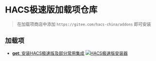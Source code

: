 # HACS极速版加载项仓库

> 在加载项商店中添加 `https://gitee.com/hacs-china/addons` 即可安装

## 加载项

- [**get**: 安装HACS极速版及部分常用集成](./get)
  [![HACS极速版安装器](https://my.home-assistant.io/badges/supervisor_add_addon_repository.svg)](https://my.home-assistant.io/redirect/supervisor_add_addon_repository/?repository_url=https%3A%2F%2Fgitee.com%2Fhacs-china%2Faddons)
